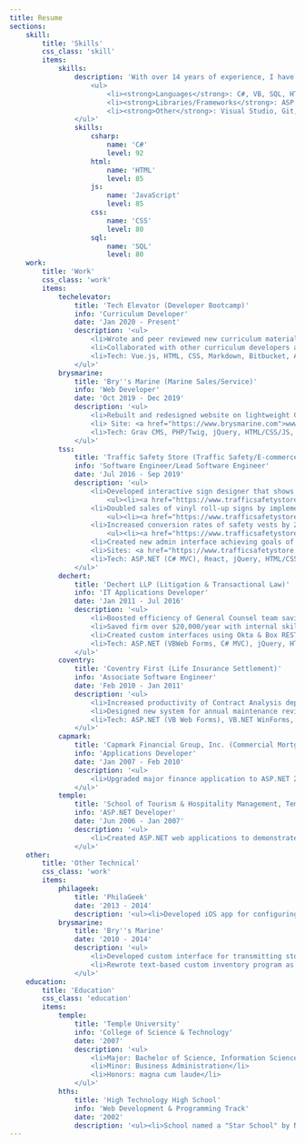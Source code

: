 ```yaml
---
title: Resume
sections:
    skill:
        title: 'Skills'
        css_class: 'skill'
        items:
            skills:
                description: 'With over 14 years of experience, I have worked with a variety of languages, ranging from the .NET ecosystem to web technologies to open-source languages.
                    <ul>
                        <li><strong>Languages</strong>: C#, VB, SQL, HTML, CSS, JavaScript, Java, PHP, Twig, PowerShell, Bash</li>
                        <li><strong>Libraries/Frameworks</strong>: ASP.NET (MVC & Web Forms), LINQ, Entity Framework, jQuery, React, Vue.js</li>
                        <li><strong>Other</strong>: Visual Studio, Git, GitHub, TeamCity, Octopus Deploy, Grunt, npm, TFS, Microsoft SSRS, Microsoft SSIS, Grav</li>
                </ul>'
                skills:
                    csharp:
                        name: 'C#'
                        level: 92
                    html:
                        name: 'HTML'
                        level: 85
                    js:
                        name: 'JavaScript'
                        level: 85
                    css:
                        name: 'CSS'
                        level: 80
                    sql:
                        name: 'SQL'
                        level: 80
    work:
        title: 'Work'
        css_class: 'work'
        items:
            techelevator:
                title: 'Tech Elevator (Developer Bootcamp)'
                info: 'Curriculum Developer'
                date: 'Jan 2020 - Present'
                description: '<ul>
                    <li>Wrote and peer reviewed new curriculum material—tutorials, programming exercises, student book content, and instructor lecture notes.</li>
                    <li>Collaborated with other curriculum developers and instructors on sprint planning, material feedback, and instruction styles.</li>
                    <li>Tech: Vue.js, HTML, CSS, Markdown, Bitbucket, Asana</li>
                </ul>'
            brysmarine:
                title: 'Bry''s Marine (Marine Sales/Service)'
                info: 'Web Developer'
                date: 'Oct 2019 - Dec 2019'
                description: '<ul>
                    <li>Rebuilt and redesigned website on lightweight CMS with focus on SEO and better user experience.</li>
                    <li> Site: <a href="https://www.brysmarine.com">www.brysmarine.com</a></li>
                    <li>Tech: Grav CMS, PHP/Twig, jQuery, HTML/CSS/JS, DreamHost, Cloudinary</li>
                </ul>'
            tss:
                title: 'Traffic Safety Store (Traffic Safety/E-commerce)'
                info: 'Software Engineer/Lead Software Engineer'
                date: 'Jul 2016 - Sep 2019'
                description: '<ul>
                    <li>Developed interactive sign designer that shows live preview as customer types and changes font size, color, and positioning. Resulted in more than $36,000 of additional sales in first 6 months.
                        <ul><li><a href="https://www.trafficsafetystore.com/product/customization?productoptionid=4625">www.trafficsafetystore.com/product/customization?productoptionid=4625</a></li></ul></li>
                    <li>Doubled sales of vinyl roll-up signs by implementing new stylish interface with built-in search that brings the most relevant signs to the top, and supporting hundreds of different sign legends.
                        <ul><li><a href="https://www.trafficsafetystore.com/traffic-signs/roll-up-48">www.trafficsafetystore.com/traffic-signs/roll-up-48</a></li></ul></li>
                    <li>Increased conversion rates of safety vests by 20% with enhanced site search and filtering capabilities that gave customers the ability to find products by size, color, material, and ANSI safety rating quickly.
                        <ul><li><a href="https://www.trafficsafetystore.com/safety-vests">www.trafficsafetystore.com/safety-vests</a></li></ul></li>
                    <li>Created new admin interface achieving goals of unified login across allsites, better visibility into e-commerce & phone orders, and toggling on-sale/out-of-stock quickly for multiple products.</li>
                    <li>Sites: <a href="https://www.trafficsafetystore.com">trafficsafetystore.com</a>, <a href="https://parkingblock.com">parkingblock.com</a>, <a href="https://www.trafficcones.com">trafficcones.com</a>, <a href="https://www.airportsafetystore.com">airportsafetystore.com</a></li>
                    <li>Tech: ASP.NET (C# MVC), React, jQuery, HTML/CSS/JS, MS SQL Server, SSRS, Elasticsearch, Cloudinary</li>
                </ul>'
            dechert:
                title: 'Dechert LLP (Litigation & Transactional Law)'
                info: 'IT Applications Developer'
                date: 'Jan 2011 - Jul 2016'
                description: '<ul>
                    <li>Boosted efficiency of General Counsel team saving over 10 hours/week with system to record ethical screens, manage access lists, and automatically secure digital documents & workspaces.</li>
                    <li>Saved firm over $20,000/year with internal skills & experience tracking application. Developed dynamic and interactive front end based on Photoshop mockups designed by marketing department.</li>
                    <li>Created custom interfaces using Okta & Box REST APIs to enable more customer service functions to be done by the Help Desk and IT Operations groups. Resulted in less customer frustration and downtime.</li>
                    <li>Tech: ASP.NET (VBWeb Forms, C# MVC), jQuery, HTML/CSS/JS, MS SQL Server, SSRS, SSIS, iManage</li>
                </ul>'
            coventry:
                title: 'Coventry First (Life Insurance Settlement)'
                info: 'Associate Software Engineer'
                date: 'Feb 2010 - Jan 2011'
                description: '<ul>
                    <li>Increased productivity of Contract Analysis department by enhancing key system, enabling more data to be captured and tasks done more efficiently. Analyst daily calls increased 10-20% and significantly reduced backlog.</li>
                    <li>Designed new system for annual maintenance review workflow with new approval request form and ability to track approval history. Decreased complexity of process, made less error prone, and less frustrating to the users.</li>
                    <li>Tech: ASP.NET (VB Web Forms), VB.NET WinForms, HTML/CSS/JS, MS SQL Server</li>
                </ul>'
            capmark:
                title: 'Capmark Financial Group, Inc. (Commercial Mortgage)'
                info: 'Applications Developer'
                date: 'Jan 2007 - Feb 2010'
                description: '<ul>
                    <li>Upgraded major finance application to ASP.NET 2.0 and implemented new features from business requests. Worked with QA department to ensure full coverage of testing and an error-free release.</li>
                </ul>'
            temple:
                title: 'School of Tourism & Hospitality Management, Temple University (Education)'
                info: 'ASP.NET Developer'
                date: 'Jun 2006 - Jan 2007'
                description: '<ul>
                    <li>Created ASP.NET web applications to demonstrate improved business methods for professionals in hospitality management, event planning, and risk prevention.</li>
                </ul>'
    other:
        title: 'Other Technical'
        css_class: 'work'
        items:
            philageek:
                title: 'PhilaGeek'
                date: '2013 - 2014'
                description: '<ul><li>Developed iOS app for configuring routers running third-party firmware DD-WRT.</li></ul>'
            brysmarine:
                title: 'Bry''s Marine'
                date: '2010 - 2014'
                description: '<ul>
                    <li>Developed custom interface for transmitting store inventory to manufacturer database searchable by all North American marine dealers. Part sales increased 10% helping clear out older and obsolete parts.</li>
                    <li>Rewrote text-based custom inventory program as WinForms application for use on Windows 7.</li>
                </ul>'
    education:
        title: 'Education'
        css_class: 'education'
        items:
            temple:
                title: 'Temple University'
                info: 'College of Science & Technology'
                date: '2007'
                description: '<ul>
                    <li>Major: Bachelor of Science, Information Science & Technology</li>
                    <li>Minor: Business Administration</li>
                    <li>Honors: magna cum laude</li>
                </ul>'
            hths:
                title: 'High Technology High School'
                info: 'Web Development & Programming Track'
                date: '2002'
                description: '<ul><li>School named a "Star School" by NJ Department of Education, recipient of National Blue Ribbon Award, and consistentlyranked within the top 20 high schools of New Jersey &US by many news organizations.</li></ul>'
---
```


